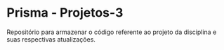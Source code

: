 # Prisma - Projetos-3
Repositório para armazenar o código referente ao projeto da disciplina e suas respectivas atualizações.
